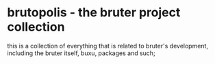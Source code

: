 # brutopolis - the bruter project collection

this is a collection of everything that is related to bruter's development, including the bruter itself, buxu, packages and such;
